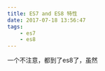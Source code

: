 ```yaml
---
title: ES7 and ES8 特性
date: 2017-07-18 13:56:47
tags:  
    - es7
    - es8
---
```

一个不注意，都到了es8了，虽然